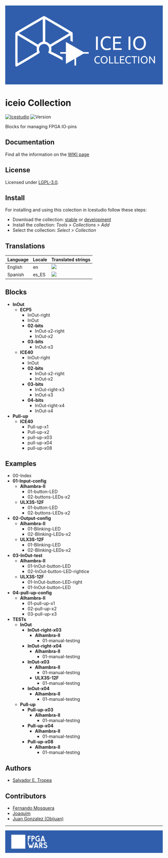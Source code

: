 [![](https://github.com/FPGAwars/iceIO/raw/main/wiki/Logo/iceIO-collection-github.png)](https://github.com/FPGAwars/iceIO/wiki)


# iceio Collection

[![Icestudio][icestudio-image]][icestudio-url]
![Version][version-image]


 Blocks for managing FPGA IO-pins 
## Documentation
Find all the information on the [WIKI page](https://github.com/FPGAwars/iceIO/wiki)  


## License

Licensed under [LGPL-3.0](https://opensource.org/licenses/LGPL-3.0).

## Install

For installing and using this colection in Icestudio follow these steps:

* Download the collection: [stable](https://github.com/FPGAwars/iceIO/archive/refs/tags/v0.1.0.zip) or [development](https://github.com/FPGAwars/iceIO/archive/refs/heads/main.zip)
* Install the collection: *Tools > Collections > Add*
* Select the collection: *Select > Collection*

## Translations
| Language | Locale | Translated strings |
|----------|--------|--------------------|
| English  |  en    | ![](https://progress-bar.dev/100) |
| Spanish |  es_ES | ![](https://progress-bar.dev/100) |

## Blocks
* **InOut**
  * **ECP5**
    * InOut-right
    * InOut
    * **02-bits**
      * InOut-x2-right
      * InOut-x2
    * **03-bits**
      * InOut-x3
  * **ICE40**
    * InOut-right
    * InOut
    * **02-bits**
      * InOut-x2-right
      * InOut-x2
    * **03-bits**
      * InOut-right-x3
      * InOut-x3
    * **04-bits**
      * InOut-right-x4
      * InOut-x4
* **Pull-up**
  * **ICE40**
    * Pull-up-x1
    * Pull-up-x2
    * pull-up-x03
    * pull-up-x04
    * pull-up-x08

## Examples
* 00-Index
* **01-Input-config**
  * **Alhambra-II**
    * 01-button-LED
    * 02-buttons-LEDs-x2
  * **ULX3S-12F**
    * 01-button-LED
    * 02-buttons-LEDs-x2
* **02-Output-config**
  * **Alhambra-II**
    * 01-Blinking-LED
    * 02-Blinking-LEDs-x2
  * **ULX3S-12F**
    * 01-Blinking-LED
    * 02-Blinking-LEDs-x2
* **03-InOut-test**
  * **Alhambra-II**
    * 01-InOut-button-LED
    * 02-InOut-button-LED-rightice
  * **ULX3S-12F**
    * 01-InOut-button-LED-right
    * 01-InOut-button-LED
* **04-pull-up-config**
  * **Alhambra-II**
    * 01-pull-up-x1
    * 02-pull-up-x2
    * 03-pull-up-x3
* **TESTs**
  * **InOut**
    * **InOut-right-x03**
      * **Alhambra-II**
        * 01-manual-testing
    * **InOut-right-x04**
      * **Alhambra-II**
        * 01-manual-testing
    * **InOut-x03**
      * **Alhambra-II**
        * 01-manual-testing
      * **ULX3S-12F**
        * 01-manual-testing
    * **InOut-x04**
      * **Alhambra-II**
        * 01-manual-testing
  * **Pull-up**
    * **Pull-up-x03**
      * **Alhambra-II**
        * 01-manual-testing
    * **Pull-up-x04**
      * **Alhambra-II**
        * 01-manual-testing
    * **Pull-up-x08**
      * **Alhambra-II**
        * 01-manual-testing

## Authors
* [Salvador E. Tropea](https://github.com/set-soft)

## Contributors
* [Fernando Mosquera](https://github.com/benitoss)
* [Joaquim](https://github.com/jojo535275?tab=repositories)
* [Juan Gonzalez (Obijuan)](https://github.com/Obijuan)


-------
![](https://github.com/FPGAwars/icestudio-wiki/raw/main/Logos/fgpawars-banner.svg)


<!-- Badges -->
[icestudio-image]: https://img.shields.io/badge/collection-icestudio-blue.svg
[icestudio-url]: https://github.com/FPGAwars/icestudio
[version-image]: https://img.shields.io/badge/version-v0.1.0-orange.svg
